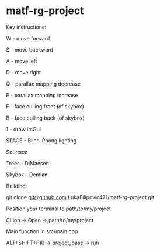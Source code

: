# matf-rg-project
Key instructions:

W - move forward

S - move backward

A - move left

D - move right

Q - parallax mapping decrease

E - parallax mapping increase

F - face culling front (of skybox)

B - face culling back (of skybox)

1 - draw imGui

SPACE - Blinn-Phong lighting

Sources:

Trees - DjMaesen

Skybox - Demian

Building:

git clone git@github.com:LukaFilipovic471/matf-rg-project.git

Position your terminal to path/to/my/project

CLion -> Open -> path/to/my/project

Main function in src/main.cpp

ALT+SHIFT+F10 -> project_base -> run
